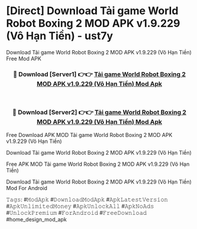 # [Direct] Download Tải game World Robot Boxing 2 MOD APK v1.9.229 (Vô Hạn Tiền) - ust7y
Download Tải game World Robot Boxing 2 MOD APK v1.9.229 (Vô Hạn Tiền) Free Mod APK

<div align="center">
<h3>🔴 Download [Server1] 👉👉 <a href="https://apk-comot.site?title=Tải_game_World_Robot_Boxing_2_MOD_APK_v1.9.229_(Vô_Hạn_Tiền)">Tải game World Robot Boxing 2 MOD APK v1.9.229 (Vô Hạn Tiền) Mod Apk</a></h3><br>

<h3>🔴 Download [Server2] 👉👉 <a href="https://apk-comot.site?title=Tải_game_World_Robot_Boxing_2_MOD_APK_v1.9.229_(Vô_Hạn_Tiền)">Tải game World Robot Boxing 2 MOD APK v1.9.229 (Vô Hạn Tiền) Mod Apk</a></h3>
</div>


Free Download APK MOD Tải game World Robot Boxing 2 MOD APK v1.9.229 (Vô Hạn Tiền)

Download Tải game World Robot Boxing 2 MOD APK v1.9.229 (Vô Hạn Tiền) 

Free APK MOD Tải game World Robot Boxing 2 MOD APK v1.9.229 (Vô Hạn Tiền) 

Download Tải game World Robot Boxing 2 MOD APK v1.9.229 (Vô Hạn Tiền) Mod For Android

𝚃𝚊𝚐𝚜: #𝙼𝚘𝚍𝙰𝚙𝚔 #𝙳𝚘𝚠𝚗𝚕𝚘𝚊𝚍𝙼𝚘𝚍𝙰𝚙𝚔 #𝙰𝚙𝚔𝙻𝚊𝚝𝚎𝚜𝚝𝚅𝚎𝚛𝚜𝚒𝚘𝚗 #𝙰𝚙𝚔𝚄𝚗𝚕𝚒𝚖𝚒𝚝𝚎𝚍𝙼𝚘𝚗𝚎𝚢 #𝙰𝚙𝚔𝚄𝚗𝚕𝚘𝚌𝚔𝙰𝚕𝚕 #𝙰𝚙𝚔𝙽𝚘𝙰𝚍𝚜 #𝚄𝚗𝚕𝚘𝚌𝚔𝙿𝚛𝚎𝚖𝚒𝚞𝚖 #𝙵𝚘𝚛𝙰𝚗𝚍𝚛𝚘𝚒𝚍 #𝙵𝚛𝚎𝚎𝙳𝚘𝚠𝚗𝚕𝚘𝚊𝚍 #home_design_mod_apk